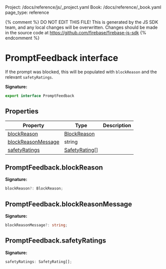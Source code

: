Project: /docs/reference/js/_project.yaml
Book: /docs/reference/_book.yaml
page_type: reference

{% comment %}
DO NOT EDIT THIS FILE!
This is generated by the JS SDK team, and any local changes will be
overwritten. Changes should be made in the source code at
https://github.com/firebase/firebase-js-sdk
{% endcomment %}

# PromptFeedback interface
If the prompt was blocked, this will be populated with `blockReason` and the relevant `safetyRatings`<!-- -->.

<b>Signature:</b>

```typescript
export interface PromptFeedback 
```

## Properties

|  Property | Type | Description |
|  --- | --- | --- |
|  [blockReason](./vertexai.promptfeedback.md#promptfeedbackblockreason) | [BlockReason](./vertexai.md#blockreason) |  |
|  [blockReasonMessage](./vertexai.promptfeedback.md#promptfeedbackblockreasonmessage) | string |  |
|  [safetyRatings](./vertexai.promptfeedback.md#promptfeedbacksafetyratings) | [SafetyRating](./vertexai.safetyrating.md#safetyrating_interface)<!-- -->\[\] |  |

## PromptFeedback.blockReason

<b>Signature:</b>

```typescript
blockReason?: BlockReason;
```

## PromptFeedback.blockReasonMessage

<b>Signature:</b>

```typescript
blockReasonMessage?: string;
```

## PromptFeedback.safetyRatings

<b>Signature:</b>

```typescript
safetyRatings: SafetyRating[];
```
